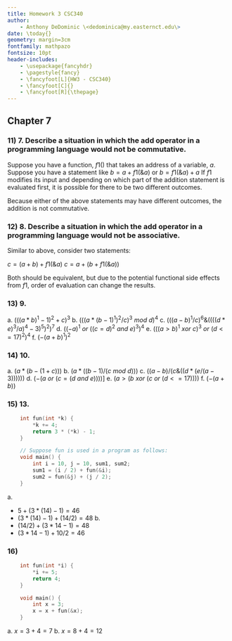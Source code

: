 ```yaml
---
title: Homework 3 CSC340
author:
    - Anthony DeDominic \<dedominica@my.easternct.edu\>
date: \today{}
geometry: margin=3cm
fontfamily: mathpazo
fontsize: 10pt
header-includes:
	- \usepackage{fancyhdr}
	- \pagestyle{fancy}
	- \fancyfoot[L]{HW3 - CSC340}
	- \fancyfoot[C]{}
	- \fancyfoot[R]{\thepage}
---
```


Chapter 7
---------

### 11) 7. Describe a situation in which the add operator in a programming language would not be commutative.

Suppose you have a function, $f1()$ that takes an address of a variable, $a$.
Suppose you have a statement like $b = a + f1(\&a)$ or $b = f1(\&a) + a$
If $f1$ modifies its input and depending on which part of the addition statement is evaluated first, it is possible for there to be two different outcomes.

Because either of the above statements may have different outcomes, the addition is not commutative.

### 12) 8. Describe a situation in which the add operator in a programming language would not be associative. 

Similar to above, consider two statements:

$c = (a + b) + f1(\&a)$
$c = a + (b + f1(\&a))$

Both should be equivalent, but due to the potential functional side effects from $f1$, order of evaluation can change the results.

### 13) 9. 

a. $(((a * b)^{1} - 1)^{2} + c)^{3}$
b. $(((a * (b - 1)^{1})^{2} / c)^{3}\: mod\: d)^{4}$
c. $(((a - b)^{1} / c)^{6} \& ((((d * e)^{3} / a)^{4} - 3)^{5})^{2})^{7}$
d. $((-a)^{1}\: or\: ((c = d)^{2}\: and\: e)^{3})^{4}$
e. $(((a > b)^{1}\: xor\: c)^{3}\: or\: (d <= 17)^{2})^{4}$
f. $(-(a + b)^{1})^{2}$

### 14) 10.

a. $(a * (b - (1 + c)))$
b. $(a * ((b - 1) / (c\: mod\: d)))$
c. $((a - b) / (c \& ((d * (e / (a - 3))))))$
d. $(-(a\: or\: (c = (d\: and\: e))))]$
e. $(a > (b\: xor\: (c\: or\: (d <= 17))))$
f. $(-(a + b))$

### 15) 13.

```c
	int fun(int *k) {
		*k += 4;
		return 3 * (*k) - 1;
	}

	// Suppose fun is used in a program as follows:
	void main() {
		int i = 10, j = 10, sum1, sum2;
		sum1 = (i / 2) + fun(&i);
		sum2 = fun(&j) + (j / 2);
	}
```

a. 
  * $5 + (3 * (14) - 1) = 46$
  * $(3 * (14) - 1) + (14 / 2) = 48$
b.
  * $(14 / 2) + (3 * 14 - 1) = 48$
  * $(3 * 14 - 1) + 10 / 2 = 46$

### 16) 

```c
	int fun(int *i) {
		*i += 5;
		return 4;
	}

	void main() {
		int x = 3;
		x = x + fun(&x);
	}
```

a. $x = 3 + 4 = 7$
b. $x = 8 + 4 = 12$
